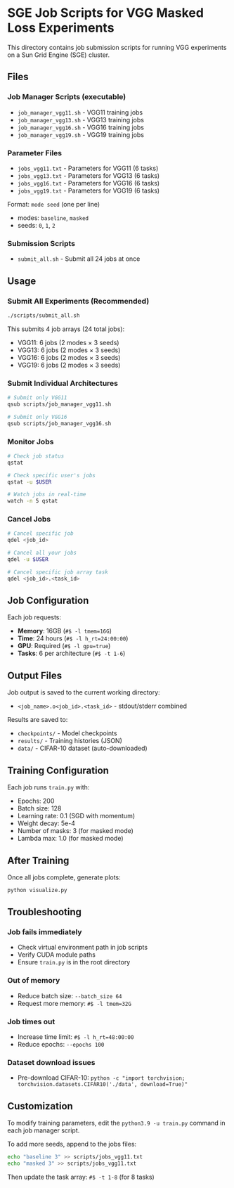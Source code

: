 # SGE Job Scripts for VGG Masked Loss Experiments

This directory contains job submission scripts for running VGG experiments on a Sun Grid Engine (SGE) cluster.

## Files

### Job Manager Scripts (executable)
- `job_manager_vgg11.sh` - VGG11 training jobs
- `job_manager_vgg13.sh` - VGG13 training jobs
- `job_manager_vgg16.sh` - VGG16 training jobs
- `job_manager_vgg19.sh` - VGG19 training jobs

### Parameter Files
- `jobs_vgg11.txt` - Parameters for VGG11 (6 tasks)
- `jobs_vgg13.txt` - Parameters for VGG13 (6 tasks)
- `jobs_vgg16.txt` - Parameters for VGG16 (6 tasks)
- `jobs_vgg19.txt` - Parameters for VGG19 (6 tasks)

Format: `mode seed` (one per line)
- modes: `baseline`, `masked`
- seeds: `0`, `1`, `2`

### Submission Scripts
- `submit_all.sh` - Submit all 24 jobs at once

## Usage

### Submit All Experiments (Recommended)

```bash
./scripts/submit_all.sh
```

This submits 4 job arrays (24 total jobs):
- VGG11: 6 jobs (2 modes × 3 seeds)
- VGG13: 6 jobs (2 modes × 3 seeds)
- VGG16: 6 jobs (2 modes × 3 seeds)
- VGG19: 6 jobs (2 modes × 3 seeds)

### Submit Individual Architectures

```bash
# Submit only VGG11
qsub scripts/job_manager_vgg11.sh

# Submit only VGG16
qsub scripts/job_manager_vgg16.sh
```

### Monitor Jobs

```bash
# Check job status
qstat

# Check specific user's jobs
qstat -u $USER

# Watch jobs in real-time
watch -n 5 qstat
```

### Cancel Jobs

```bash
# Cancel specific job
qdel <job_id>

# Cancel all your jobs
qdel -u $USER

# Cancel specific job array task
qdel <job_id>.<task_id>
```

## Job Configuration

Each job requests:
- **Memory**: 16GB (`#$ -l tmem=16G`)
- **Time**: 24 hours (`#$ -l h_rt=24:00:00`)
- **GPU**: Required (`#$ -l gpu=true`)
- **Tasks**: 6 per architecture (`#$ -t 1-6`)

## Output Files

Job output is saved to the current working directory:
- `<job_name>.o<job_id>.<task_id>` - stdout/stderr combined

Results are saved to:
- `checkpoints/` - Model checkpoints
- `results/` - Training histories (JSON)
- `data/` - CIFAR-10 dataset (auto-downloaded)

## Training Configuration

Each job runs `train.py` with:
- Epochs: 200
- Batch size: 128
- Learning rate: 0.1 (SGD with momentum)
- Weight decay: 5e-4
- Number of masks: 3 (for masked mode)
- Lambda max: 1.0 (for masked mode)

## After Training

Once all jobs complete, generate plots:

```bash
python visualize.py
```

## Troubleshooting

### Job fails immediately
- Check virtual environment path in job scripts
- Verify CUDA module paths
- Ensure `train.py` is in the root directory

### Out of memory
- Reduce batch size: `--batch_size 64`
- Request more memory: `#$ -l tmem=32G`

### Job times out
- Increase time limit: `#$ -l h_rt=48:00:00`
- Reduce epochs: `--epochs 100`

### Dataset download issues
- Pre-download CIFAR-10: `python -c "import torchvision; torchvision.datasets.CIFAR10('./data', download=True)"`

## Customization

To modify training parameters, edit the `python3.9 -u train.py` command in each job manager script.

To add more seeds, append to the jobs files:
```bash
echo "baseline 3" >> scripts/jobs_vgg11.txt
echo "masked 3" >> scripts/jobs_vgg11.txt
```

Then update the task array: `#$ -t 1-8` (for 8 tasks)
